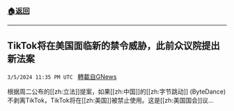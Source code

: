 ###  [:house:返回](README.md)
---


## TikTok将在美国面临新的禁令威胁，此前众议院提出新法案
`3/5/2024 11:35 PM UTC ` [轉載自GNews](https://gnews.org/articles/2368517)

根据周二公布的[[zh:立法]]提案，如果[[zh:中国]]的[[zh:字节跳动]] (ByteDance)不剥离TikTok，TikTok将在[[zh:美国]]被禁止使用。这是[[zh:美国国会]]议...
